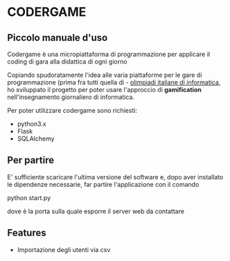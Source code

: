 # CODERGAME
## Piccolo manuale d'uso

Codergame è una micropiattaforma di programmazione per applicare il coding di gara alla didattica
di ogni giorno

Copiando spudoratamente l'idea alle varia piattaforme per le gare di programmazione (prima fra tutti quella di - [olimpiadi italiane di informatica](https://training.olinfo.it), ho sviluppato il progetto per poter usare l'approccio di **gamification** nell'insegnamento giornaliero di informatica.

Per poter utilizzare codergame sono richiesti:

- python3.x
- Flask
- SQLAlchemy

## Per partire
E' sufficiente scaricare l'ultima versione del software e, dopo aver installato le dipendenze necessarie, far partire l'applicazione con il comando

python start.py <porta>

dove <porta> è la porta sulla quale esporre il server web da contattare

## Features

- Importazione degli utenti via csv

